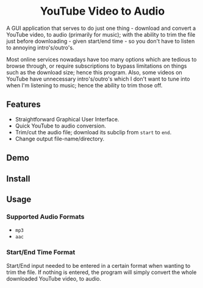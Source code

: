 <h1 align="center"> YouTube Video to Audio </h1>

A GUI application that serves to do just one thing - download and convert a YouTube video, to audio (primarily for music); with the ability to trim the file just before downloading - given start/end time - so you don't have to listen to annoying intro's/outro's.

Most online services nowadays have too many options which are tedious to browse through, or require subscriptions to bypass limitations on things such as the download size; hence this program. Also, some videos on YouTube have unnecessary intro's/outro's which I don't want to tune into when I'm listening to music; hence the ability to trim those off.

## Features
- Straightforward Graphical User Interface.
- Quick YouTube to audio conversion.
- Trim/cut the audio file; download its subclip from `start` to `end`.
- Change output file-name/directory.

## Demo

## Install

## Usage

### Supported Audio Formats
- `mp3`
- `aac`

### Start/End Time Format
Start/End input needed to be entered in a certain format when wanting to trim the file. If nothing is entered, the program will simply convert the whole downloaded YouTube video, to audio.
